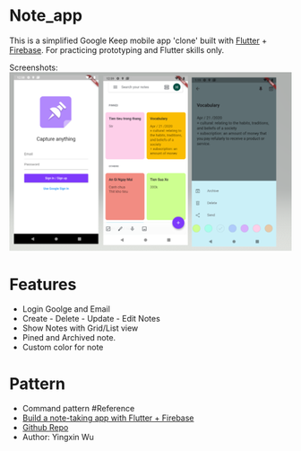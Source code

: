 # Note_app
This is a simplified Google Keep mobile app 'clone' built with [Flutter] + [Firebase]. For practicing prototyping and Flutter skills only.

Screenshots:
![Flutter Keep demo](screenshots/app_screenshots.png)

# Features
 - Login Goolge and Email
 - Create - Delete - Update - Edit Notes
 - Show Notes with Grid/List view
 - Pined and Archived note.
 - Custom color for note
# Pattern
 - Command pattern
#Reference
- [Build a note-taking app with Flutter + Firebase](https://medium.com/flutter-community/build-a-note-taking-app-with-flutter-firebase-part-i-53816e7a3788)
- [Github Repo](https://github.com/xinthink/flutter-keep)
- Author: Yingxin Wu


[Flutter]: https://flutter.dev
[Firebase]: https://firebase.google.com/